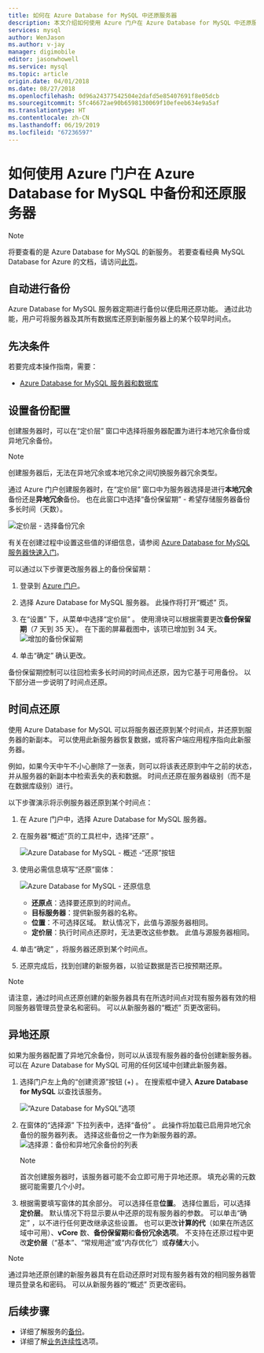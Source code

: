 ```yaml
---
title: 如何在 Azure Database for MySQL 中还原服务器
description: 本文介绍如何使用 Azure 门户在 Azure Database for MySQL 中还原服务器。
services: mysql
author: WenJason
ms.author: v-jay
manager: digimobile
editor: jasonwhowell
ms.service: mysql
ms.topic: article
origin.date: 04/01/2018
ms.date: 08/27/2018
ms.openlocfilehash: 0d96a24377542504e2dafd5e85407691f8e05dcb
ms.sourcegitcommit: 5fc46672ae90b6598130069f10efeeb634e9a5af
ms.translationtype: HT
ms.contentlocale: zh-CN
ms.lasthandoff: 06/19/2019
ms.locfileid: "67236597"
---
```

# <a name="how-to-backup-and-restore-a-server-in-azure-database-for-mysql-using-the-azure-portal"></a>如何使用 Azure 门户在 Azure Database for MySQL 中备份和还原服务器

> [!NOTE]
> 将要查看的是 Azure Database for MySQL 的新服务。 若要查看经典 MySQL Database for Azure 的文档，请访问[此页](https://docs.azure.cn/zh-cn/mysql-database-on-azure/)。

## <a name="backup-happens-automatically"></a>自动进行备份
Azure Database for MySQL 服务器定期进行备份以便启用还原功能。 通过此功能，用户可将服务器及其所有数据库还原到新服务器上的某个较早时间点。

## <a name="prerequisites"></a>先决条件
若要完成本操作指南，需要：
- [Azure Database for MySQL 服务器和数据库](quickstart-create-mysql-server-database-using-azure-portal.md)

## <a name="set-backup-configuration"></a>设置备份配置

创建服务器时，可以在“定价层”  窗口中选择将服务器配置为进行本地冗余备份或异地冗余备份。

> [!NOTE]
> 创建服务器后，无法在异地冗余或本地冗余之间切换服务器冗余类型。
>

通过 Azure 门户创建服务器时，在“定价层”  窗口中为服务器选择是进行**本地冗余**备份还是**异地冗余**备份。 也在此窗口中选择“备份保留期”  - 希望存储服务器备份多长时间（天数）。

   ![定价层 - 选择备份冗余](./media/howto-restore-server-portal/pricing-tier.png)

有关在创建过程中设置这些值的详细信息，请参阅 [Azure Database for MySQL 服务器快速入门](quickstart-create-mysql-server-database-using-azure-portal.md)。

可以通过以下步骤更改服务器上的备份保留期：
1. 登录到 [Azure 门户](https://portal.azure.cn/)。
2. 选择 Azure Database for MySQL 服务器。 此操作将打开“概述”  页。
3. 在“设置”  下，从菜单中选择“定价层”  。 使用滑块可以根据需要更改**备份保留期**（7 天到 35 天）。
在下面的屏幕截图中，该项已增加到 34 天。
![增加的备份保留期](./media/howto-restore-server-portal/3-increase-backup-days.png)

4. 单击“确定”  确认更改。

备份保留期控制可以往回检索多长时间的时间点还原，因为它基于可用备份。 以下部分进一步说明了时间点还原。 

## <a name="point-in-time-restore"></a>时间点还原
使用 Azure Database for MySQL 可以将服务器还原到某个时间点，并还原到服务器的新副本。 可以使用此新服务器恢复数据，或将客户端应用程序指向此新服务器。

例如，如果今天中午不小心删除了一张表，则可以将该表还原到中午之前的状态，并从服务器的新副本中检索丢失的表和数据。 时间点还原在服务器级别（而不是在数据库级别）进行。

以下步骤演示将示例服务器还原到某个时间点：
1. 在 Azure 门户中，选择 Azure Database for MySQL 服务器。 

2. 在服务器“概述”页的工具栏中，选择“还原”   。

   ![Azure Database for MySQL - 概述 -“还原”按钮](./media/howto-restore-server-portal/2-server.png)

3. 使用必需信息填写“还原”窗体：

   ![Azure Database for MySQL - 还原信息 ](./media/howto-restore-server-portal/3-restore.png)
   - **还原点**：选择要还原到的时间点。
   - **目标服务器**：提供新服务器的名称。
   - **位置**：不可选择区域。 默认情况下，此值与源服务器相同。
   - **定价层**：执行时间点还原时，无法更改这些参数。 此值与源服务器相同。 

4. 单击“确定”  ，将服务器还原到某个时间点。 

5. 还原完成后，找到创建的新服务器，以验证数据是否已按预期还原。

>[!Note]
>请注意，通过时间点还原创建的新服务器具有在所选时间点对现有服务器有效的相同服务器管理员登录名和密码。 可以从新服务器的“概述”  页更改密码。

## <a name="geo-restore"></a>异地还原
如果为服务器配置了异地冗余备份，则可以从该现有服务器的备份创建新服务器。 可以在 Azure Database for MySQL 可用的任何区域中创建此新服务器。  

1. 选择门户左上角的“创建资源”按钮 (+)  。 在搜索框中键入 **Azure Database for MySQL** 以查找该服务。

   ![“Azure Database for MySQL”选项](./media/howto-restore-server-portal/2_navigate-to-mysql.png)

2. 在窗体的“选择源”  下拉列表中，选择“备份”  。 此操作将加载已启用异地冗余备份的服务器列表。 选择这些备份之一作为新服务器的源。
   ![选择源：备份和异地冗余备份的列表](./media/howto-restore-server-portal/2-georestore.png)

   > [!NOTE]
   > 首次创建服务器时，该服务器可能不会立即可用于异地还原。 填充必需的元数据可能需要几个小时。
   >

3. 根据需要填写窗体的其余部分。 可以选择任意**位置**。 选择位置后，可以选择**定价层**。 默认情况下将显示要从中还原的现有服务器的参数。 可以单击“确定”  ，以不进行任何更改继承这些设置。 也可以更改**计算的代**（如果在所选区域中可用）、**vCore** 数、**备份保留期**和**备份冗余选项**。 不支持在还原过程中更改**定价层**（“基本”、“常规用途”或“内存优化”）或**存储**大小。

>[!Note]
>通过异地还原创建的新服务器具有在启动还原时对现有服务器有效的相同服务器管理员登录名和密码。 可以从新服务器的“概述”  页更改密码。


## <a name="next-steps"></a>后续步骤
- 详细了解服务的[备份](concepts-backup.md)。
- 详细了解[业务连续性](concepts-business-continuity.md)选项。
